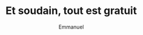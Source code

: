 ---
layout: post
title: "Et soudain, tout est gratuit"
link: "https://www.curseurs.be/numeros/numero-3/article/et-soudain-tout-est-gratuit"
author: Emmanuel
published_date: 26/11/2024
description: "Nous payons nos courses, nos trajets, nos loisirs et notre énergie. Nous achetons un ordinateur, un téléphone ou une tablette. Nous payons un accès à internet à la maison ou par les données mobiles. Ensuite, internet inverse cette norme et propose l’essentiel de ce qui est accessible en ligne gratuitement. Le monde du numérique, espace virtuel possiblement infini, s’opposerait-il à la matérialité du monde  ? De chaque bit de données stocké sur des serveurs (jamais dans les nuages) aux appareils qui nous permettent d’y naviguer, le réseau des réseaux est pourtant porté par une infrastructure bien tangible. Les sites web, services en ligne, plateformes et applications ne vivent pas de rien, mais s’échafaudent  sur des modèles économiques particuliers. Pour certaines entreprises, les ressources proposées par internet sont un nouvel or noir qui leur permet de s’enrichir jusqu’à des sommets encore jamais atteints."
language: fr
categories: "Liens"
tags: "internet publicité économie numérique"
og-tags: "internet publicité économie numérique"
permalink: /:categories/:year/:month/:day/:title/
---